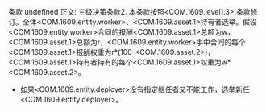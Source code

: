 条款 undefined 正文:
三级决策条款2. 本条款按照<COM.1609.level1.3>.条款修订。全体<COM.1609.entity.worker>、<COM.1609.asset.1>持有者选举。假设<COM.1609.entity.worker>合同的报酬<COM.1609.asset.1>总额为w，<COM.1609.asset.1>总额为r，<COM.1609.entity.worker>手中合同的每个<COM.1609.asset.1>报酬权重为r*(100-<COM.1609.asset.2>)，<COM.1609.asset.1>持有者持有的每个<COM.1609.asset.1>权重为w*<COM.1609.asset.2>。 
  - 如果<COM.1609.entity.deployer>没有指定继任者又不能工作，选举新任<COM.1609.entity.deployer>。

